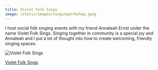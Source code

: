 ```yaml
---
title: Violet Folk Sings
image: /static/images/singingatthehag.jpeg
---
```


I host social folk singing events with my friend Annaleah Ernst under the name Violet Folk Sings. Singing together in community is a special joy and Annaleah and I put a lot of thought into how to create welcoming, friendly singing spaces.

<img src="/static/images/violet.jpg" alt="Violet Folk Sings" class="project-image">

[Violet Folk Sings](https://www.violetfolksings.org/)